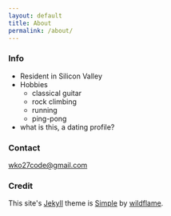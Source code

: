 ```yaml
---
layout: default
title: About
permalink: /about/
---
```


### Info

* Resident in Silicon Valley
* Hobbies
  * classical guitar
  * rock climbing
  * running
  * ping-pong
* what is this, a dating profile?

### Contact

[wko27code@gmail.com](mailto:wko27code@gmail.com)

### Credit

This site's <a href="https://github.com/jekyll/jekyll">Jekyll</a> theme is <a href="https://github.com/wild-flame/jekyll-simple">Simple</a> by <a href="http://wildflame.me">wildflame</a>.
